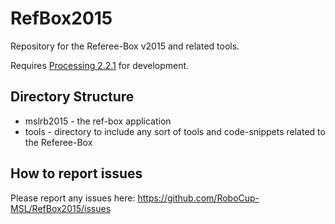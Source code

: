 # RefBox2015
Repository for the Referee-Box v2015 and related tools.

Requires [Processing 2.2.1](https://processing.org/download/?processing) for development.

## Directory Structure
* mslrb2015 - the ref-box application
* tools - directory to include any sort of tools and code-snippets related to the Referee-Box

## How to report issues
Please report any issues here: https://github.com/RoboCup-MSL/RefBox2015/issues
